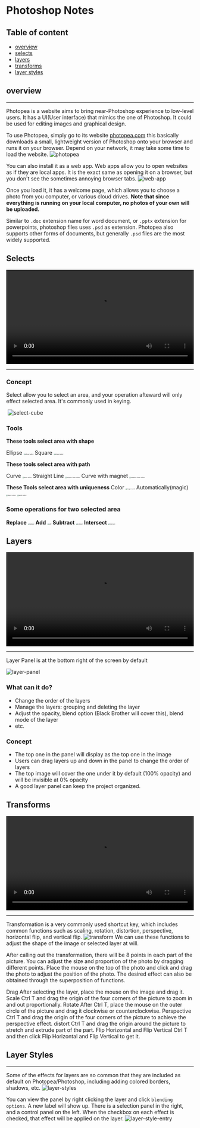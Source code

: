 # Photoshop Notes

## Table of content

- [overview](#overview)
- [selects](#selects)
- [layers](#layers)
- [transforms](#transforms)
- [layer styles](#layer-styles)

## overview

---
Photopea is a website aims to bring near-Photoshop experience to low-level users. It has a UI(User interface) that mimics the one of Photoshop. It could be used for editing images and graphical design.

To use Photopea, simply go to its website [photopea.com](https://www.photopea.com/) this basically downloads a small, lightweight version of Photoshop onto your browser and runs it on your browser. Depend on your network, it may take some time to load the website.
![photopea](./img/photopea.png)

You can also install it as a web app. Web apps allow you to open websites as if they are local apps. It is the exact same as opening it on a browser, but you don't see the sometimes annoying browser tabs.
![web-app](./img/web-app.png)


Once you load it, it has a welcome page, which allows you to choose a photo from you computer, or various cloud drives. **Note that since everything is running on your local computer, no photos of your own will be uploaded.**

Similar to `.doc` extension name for word document, or `.pptx` extension for powerpoints, photoshop files uses `.psd` as extension. Photopea also supports other forms of documents, but generally `.psd` files are the most widely supported.

## Selects

<video style="width: 100%;" src="./video/Select Explain Subtitle Output.mp4" controls></video>

---

### Concept

Select allow you to select an area, and your operation afteward will only effect selected area.
It's commonly used in keying.

​	![select-cube](./img/select-tools/select-cube.png)

### Tools

**These tools select area with shape**

Ellipse
<img src="./img/select-tools/ellipse-select.png" alt="ellipse-select" style="zoom:25%;" />
Square
<img src="./img/select-tools/shape-select.png" alt="shape-select" style="zoom:25%;" />

**These tools select area with path**

Curve
<img src="./img/select-tools/lasso-select.png" alt="lasso-select" style="zoom:25%;" />
Straight Line
<img src="./img/select-tools/polygon-lasso-select.png" alt="polygon-lasso-select" style="zoom:25%;" />
Curve with magnet
<img src="./img/select-tools/magnetic-lasso-select.png" alt="magnetic-lasso-select" style="zoom:25%;" />

**These Tools select area with uniqueness**
Color
<img src="./img/select-tools/magic-wand.png" alt="magic-wand" style="zoom:25%;" />
Automatically(magic)
<img src="./img/select-tools/object-select.png" alt="object-select" style="zoom:25%;" />
<img src="./img/select-tools/quick-select.png" alt="quick-select" style="zoom:25%;" />

### Some operations for two selected area

**Replace**
<img src="./img/select-tools/replace.png" alt="replace" style="zoom:25%;" />
**Add**
<img src="./img/select-tools/add.png" alt="add" style="zoom:25%;" />
**Subtract**
<img src="./img/select-tools/subtract.png" alt="subtract" style="zoom:25%;" />
**Intersect**
<img src="./img/select-tools/intersect.png" alt="intersect" style="zoom:25%;" />




## Layers

<video style="width: 100%;" src="./video/Layer Explain Caption Output.mp4" controls></video>

---

Layer Panel is at the bottom right of the screen by default

![layer-panel](.\img\layer-panel.png)

### What can it do?

- Change the order of the layers
- Manage the layers: grouping and deleting the layer
- Adjust the opacity, blend option (Black Brother will cover this), blend mode of the layer
- etc.



### Concept

- The top one in the panel will display as the top one in the image
- Users can drag layers up and down in the panel to change the order of layers
- The top image will cover the one under it by default (100% opacity) and will be invisible at 0% opacity
- A good layer panel can keep the project organized.  

## Transforms

<video style="width: 100%;" src="./video/Transform Explain Output.mp4" controls></video>

---

Transformation is a very commonly used shortcut key, which includes common functions such as scaling, rotation, distortion, perspective, horizontal flip, and vertical flip.
![transform](./img/transform.png)
We can use these functions to adjust the shape of the image or selected layer at will. 

After calling out the transformation, there will be 8 points in each part of the picture. You can adjust the size and proportion of the photo by dragging different points. Place the mouse on the top of the photo and click and drag the photo to adjust the position of the photo. The desired effect can also be obtained through the superposition of functions.

Drag After selecting the layer, place the mouse on the image and drag it. Scale Ctrl T and drag the origin of the four corners of the picture to zoom in and out proportionally. Rotate After Ctrl T, place the mouse on the outer circle of the picture and drag it clockwise or counterclockwise. Perspective Ctrl T and drag the origin of the four corners of the picture to achieve the perspective effect. distort Ctrl T and drag the origin around the picture to stretch and extrude part of the part. Flip Horizontal and Flip Vertical Ctrl T and then click Flip Horizontal and Flip Vertical to get it.

## Layer Styles

---
Some of the effects for layers are so common that they are included as default on Photopea/Photoshop, including adding colored borders, shadows, etc.
![layer-styles](./img/layer-styles.png)


You can view the panel by right clicking the layer and click `blending options`. A new label will show up. There is a selection panel in the right, and a control panel on the left. When the checkbox on each effect is checked, that effect will be applied on the layer.
![layer-style-entry](./img/layer-style-entry.png)

